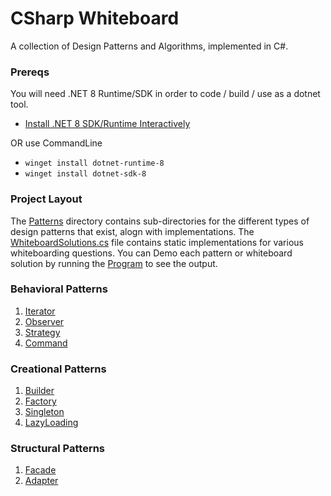 # CSharp Whiteboard
A collection of Design Patterns and Algorithms, implemented in C#.

### Prereqs

You will need .NET 8 Runtime/SDK in order to code / build / use as a dotnet tool.

- [Install .NET 8 SDK/Runtime Interactively](https://dotnet.microsoft.com/en-us/download/dotnet/8.0)

OR use CommandLine

- `winget install dotnet-runtime-8`
- `winget install dotnet-sdk-8`

### Project Layout

The [Patterns](https://github.com/JustinRidings/CSharpAlgorithms/tree/main/Patterns) directory contains sub-directories for the different types of design patterns that exist, alogn with implementations. The [WhiteboardSolutions.cs](https://github.com/JustinRidings/CSharpAlgorithms/blob/main/WhiteboardSolutions.cs) file contains static implementations for various whiteboarding questions. You can Demo each pattern or whiteboard solution by running the [Program](https://github.com/JustinRidings/CSharpAlgorithms/blob/main/Program.cs) to see the output.

### Behavioral Patterns

1. [Iterator](https://github.com/JustinRidings/CSharpAlgorithms/blob/main/Patterns/Behavioral/BurgerMenuIterator.cs)
2. [Observer](https://github.com/JustinRidings/CSharpAlgorithms/blob/main/Patterns/Behavioral/BurgerObserver.cs)
3. [Strategy](https://github.com/JustinRidings/CSharpAlgorithms/blob/main/Patterns/Behavioral/CookingStrategy.cs)
4. [Command](https://github.com/JustinRidings/CSharpAlgorithms/blob/main/Patterns/Behavioral/LightCommand.cs)

### Creational Patterns

1. [Builder](https://github.com/JustinRidings/CSharpAlgorithms/blob/main/Patterns/Creational/CarBuilder.cs)
2. [Factory](https://github.com/JustinRidings/CSharpAlgorithms/blob/main/Patterns/Creational/CarFactory.cs)
3. [Singleton](https://github.com/JustinRidings/CSharpAlgorithms/blob/main/Patterns/Creational/CarSingleton.cs)
4. [LazyLoading](https://github.com/JustinRidings/CSharpAlgorithms/blob/main/Patterns/Creational/OrderLazy.cs)

### Structural Patterns

1. [Facade](https://github.com/JustinRidings/CSharpAlgorithms/blob/main/Patterns/Structural/BookstoreFacade.cs)
2. [Adapter](https://github.com/JustinRidings/CSharpAlgorithms/blob/main/Patterns/Structural/MagazineAdapter.cs)
